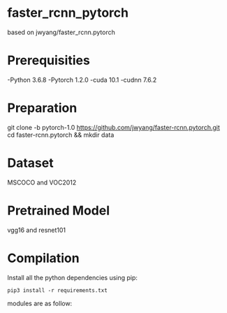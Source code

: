 # faster_rcnn_pytorch
based on jwyang/faster_rcnn.pytorch

# Prerequisities
-Python 3.6.8
-Pytorch 1.2.0
-cuda 10.1
-cudnn 7.6.2

# Preparation
git clone -b pytorch-1.0 https://github.com/jwyang/faster-rcnn.pytorch.git
cd faster-rcnn.pytorch && mkdir data

# Dataset
MSCOCO and VOC2012

# Pretrained Model
vgg16 and resnet101

# Compilation
Install all the python dependencies using pip:

`pip3 install -r requirements.txt`

modules are as follow:

